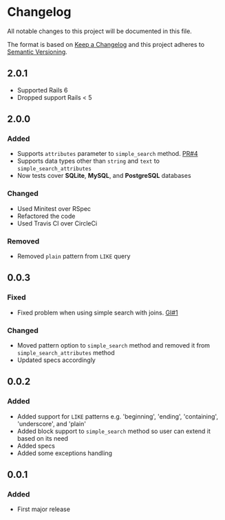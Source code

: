 # Changelog
All notable changes to this project will be documented in this file.

The format is based on [Keep a Changelog](http://keepachangelog.com/en/1.0.0/)
and this project adheres to [Semantic Versioning](http://semver.org/spec/v2.0.0.html).


## 2.0.1
- Supported Rails 6
- Dropped support Rails < 5

## 2.0.0
### Added
- Supports `attributes` parameter to `simple_search` method. [PR#4](https://github.com/mechanicles/ruby_simple_search/pull/4)
- Supports data types other than `string` and `text` to `simple_search_attributes`
- Now tests cover **SQLite**, **MySQL**, and **PostgreSQL** databases

### Changed
- Used Minitest over RSpec
- Refactored the code
- Used Travis CI over CircleCi

### Removed
- Removed `plain` pattern from `LIKE` query

## 0.0.3
### Fixed
- Fixed problem when using simple search with joins. [GI#1](https://github.com/mechanicles/ruby_simple_search/issues/1)

### Changed
- Moved pattern option to `simple_search` method and removed it from `simple_search_attributes` method
- Updated specs accordingly

## 0.0.2
### Added
- Added support for `LIKE` patterns e.g. 'beginning', 'ending', 'containing', 'underscore', and 'plain'
- Added block support to `simple_search` method so user can extend it based on its need
- Added specs
- Added some exceptions handling

## 0.0.1
### Added
- First major release
